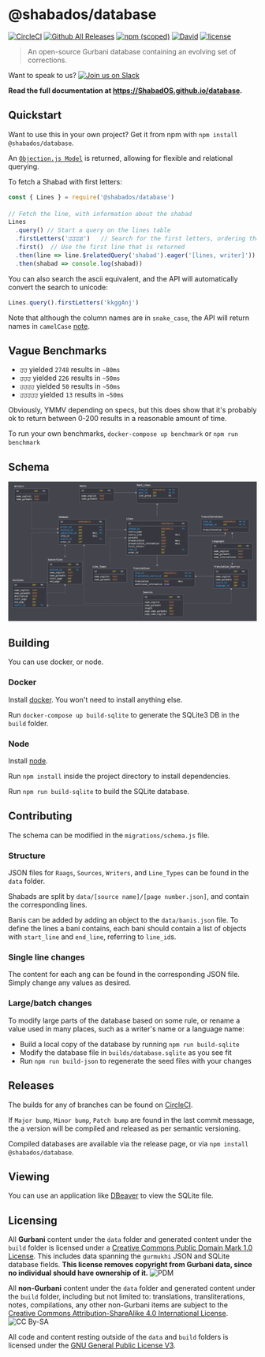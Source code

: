 # @shabados/database

[![CircleCI](https://img.shields.io/circleci/project/github/ShabadOS/database.svg?style=for-the-badge)](https://circleci.com/gh/ShabadOS/database)
[![Github All Releases](https://img.shields.io/github/downloads/ShabadOS/database/total.svg?style=for-the-badge)](https://github.com/ShabadOS/database/releases)
[![npm (scoped)](https://img.shields.io/npm/v/@shabados/database.svg?style=for-the-badge)](https://www.npmjs.com/package/@shabados/database)
[![David](https://img.shields.io/david/ShabadOS/database.svg?style=for-the-badge)]()
[![license](https://img.shields.io/github/license/ShabadOS/database.svg?style=for-the-badge)]()

> An open-source Gurbani database containing an evolving set of corrections.

Want to speak to us? [![Join us on Slack](https://slack.shabados.com/badge.svg)](https://slack.shabados.com)

**Read the full documentation at https://ShabadOS.github.io/database.**

## Quickstart

Want to use this in your own project? Get it from npm with `npm install @shabados/database`.

An [`Objection.js Model`](http://vincit.github.io/objection.js/) is returned, allowing for flexible and relational querying.

To fetch a Shabad with first letters:

```javascript
const { Lines } = require('@shabados/database')
    
// Fetch the line, with information about the shabad
Lines
  .query() // Start a query on the lines table
  .firstLetters('ਹਹਹਗ')   // Search for the first letters, ordering the results sensibly
  .first()  // Use the first line that is returned
  .then(line => line.$relatedQuery('shabad').eager('[lines, writer]'))  // Return the shabad the line is from, with the lines and writer
  .then(shabad => console.log(shabad))

```

You can also search the ascii equivalent, and the API will automatically convert the search to unicode:
```javascript
Lines.query().firstLetters('kkggAnj')
```

Note that although the column names are in `snake_case`, the API will return names in `camelCase` [note](http://vincit.github.io/objection.js/#snake-case-to-camel-case-conversion).

## Vague Benchmarks

- `ਹਹ` yielded `2748` results in `~80ms`
- `ਹਹਹ` yielded `226` results in `~50ms`
- `ਹਹਹਹ` yielded `50` results in `~50ms`
- `ਹਹਹਹਹ` yielded `13` results in `~50ms`

Obviously, YMMV depending on specs, but this does show that
it's probably ok to return between 0-200 results in a reasonable amount of time.

To run your own benchmarks, `docker-compose up benchmark` or `npm run benchmark`

## Schema

![schema](schema.png)

## Building

You can use docker, or node.

### Docker

Install [docker](http://docker.com). You won't need to install anything else.

Run `docker-compose up build-sqlite` to generate the SQLite3 DB in the `build` folder.

### Node

Install [node](https://nodejs.org/). 

Run `npm install` inside the project directory to install dependencies.

Run `npm run build-sqlite` to build the SQLite database.

## Contributing

The schema can be modified in the `migrations/schema.js` file.

### Structure

JSON files for `Raags`, `Sources`, `Writers`, and `Line_Types` can be found in the `data` folder.

Shabads are split by `data/[source name]/[page number.json]`, and contain the corresponding lines.

Banis can be added by adding an object to the `data/banis.json` file. To define the lines a bani contains, each bani should contain a list of objects with `start_line` and `end_line`, referring to `line_id`s.

### Single line changes
The content for each ang can be found in the corresponding JSON file. 
Simply change any values as desired.

### Large/batch changes

To modify large parts of the database based on some rule, or rename a value used in many places, such as a writer's name or a language name:
- Build a local copy of the database by running `npm run build-sqlite`
- Modify the database file in `builds/database.sqlite` as you see fit
- Run `npm run build-json` to regenerate the seed files with your changes

## Releases

The builds for any of branches can be found on [CircleCI](https://circleci.com/gh/ShabadOS).

If `Major bump`, `Minor bump`, `Patch bump` are found in the last commit message, the a version will be compiled and released as per semantic versioning.

Compiled databases are available via the release page, or via `npm install @shabados/database`.
      
## Viewing

You can use an application like [DBeaver](https://dbeaver.jkiss.org/) to view the SQLite file.

## Licensing

All **Gurbani** content under the `data` folder and generated content under the `build` folder is licensed under a [Creative Commons Public Domain Mark 1.0 License](https://creativecommons.org/publicdomain/mark/1.0/). This includes data spanning the `gurmukhi` JSON and SQLite database fields. **This license removes copyright from Gurbani data, since no individual should have ownership of it.** ![PDM](https://i.creativecommons.org/p/mark/1.0/80x15.png)

All **non-Gurbani** content under the `data` folder and generated content under the `build` folder, including but not limited to: translations, transliterations, notes, compilations, any other non-Gurbani items are subject to the [Creative Commons Attribution-ShareAlike 4.0 International License](http://creativecommons.org/licenses/by-sa/4.0/). ![CC By-SA](https://i.creativecommons.org/l/by-sa/4.0/80x15.png)

All code and content resting outside of the `data` and `build` folders is licensed under the [GNU General Public License V3](LICENSE.md).
